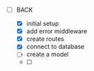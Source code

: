 - [ ] BACK

  - [x] initial setup
  - [x] add error middleware
  - [x] create routes
  - [x] connect to database
  - [ ] create a model
  - [ ]
